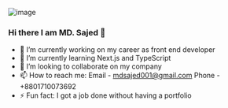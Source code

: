 ![image](https://user-images.githubusercontent.com/88303322/217549678-18a6492b-6b28-472b-837d-4302172dbbda.png)


### Hi there I am MD. Sajed 👋


- 🔭 I’m currently working on my career as front end developer
- 🌱 I’m currently learning Next.js and TypeScript
- 👯 I’m looking to collaborate on my company
- 📫 How to reach me: 
  Email - mdsajed001@gmail.com
  Phone - +8801710073692
- ⚡ Fun fact: I got a job done without having a portfolio 
